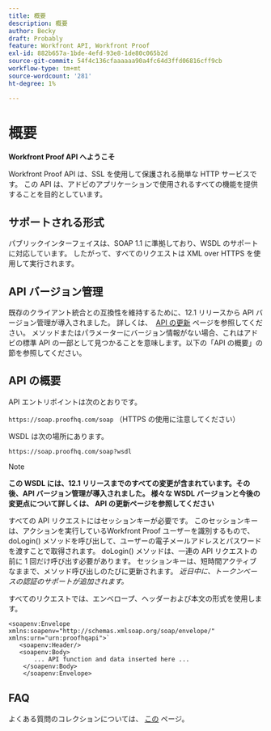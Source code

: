 ```yaml
---
title: 概要
description: 概要
author: Becky
draft: Probably
feature: Workfront API, Workfront Proof
exl-id: 882b657a-1bde-4efd-93e8-1de80c065b2d
source-git-commit: 54f4c136cfaaaaaa90a4fc64d3ffd06816cff9cb
workflow-type: tm+mt
source-wordcount: '281'
ht-degree: 1%

---
```


# 概要

**Workfront Proof API へようこそ**

Workfront Proof API は、SSL を使用して保護される簡単な HTTP サービスです。 この API は、アドビのアプリケーションで使用されるすべての機能を提供することを目的としています。

## サポートされる形式

パブリックインターフェイスは、SOAP 1.1 に準拠しており、WSDL のサポートに対応しています。 したがって、すべてのリクエストは XML over HTTPS を使用して実行されます。

## API バージョン管理

既存のクライアント統合との互換性を維持するために、12.1 リリースから API バージョン管理が導入されました。 詳しくは、  [API の更新](http://api.proofhq.com/new-updates) ページを参照してください。 メソッドまたはパラメーターにバージョン情報がない場合、これはアドビの標準 API の一部として見つかることを意味します。以下の「API の概要」の節を参照してください。

## API の概要

API エントリポイントは次のとおりです。

`https://soap.proofhq.com/soap` （HTTPS の使用に注意してください）

WSDL は次の場所にあります。

`https://soap.proofhq.com/soap?wsdl`

>[!NOTE]
>
>**この WSDL には、12.1 リリースまでのすべての変更が含まれています。その後、API バージョン管理が導入されました。 様々な WSDL バージョンと今後の変更点について詳しくは、 API の更新ページを参照してください**

すべての API リクエストにはセッションキーが必要です。 このセッションキーは、アクションを実行しているWorkfront Proof ユーザーを識別するもので、 doLogin() メソッドを呼び出して、ユーザーの電子メールアドレスとパスワードを渡すことで取得されます。 doLogin() メソッドは、一連の API リクエストの前に 1 回だけ呼び出す必要があります。 セッションキーは、短時間アクティブなままで、メソッド呼び出しのたびに更新されます。 *近日中に、トークンベースの認証のサポートが追加されます。*

すべてのリクエストでは、エンベロープ、ヘッダーおよび本文の形式を使用します。

```
<soapenv:Envelope xmlns:soapenv="http://schemas.xmlsoap.org/soap/envelope/" xmlns:urn="urn:proofhqapi">`
   <soapenv:Header/>
   <soapenv:Body>
	   ... API function and data inserted here ...
	</soapenv:Body>
	</soapenv:Envelope>
```

## FAQ

よくある質問のコレクションについては、 [この](http://api.proofhq.com/faqs) ページ。
